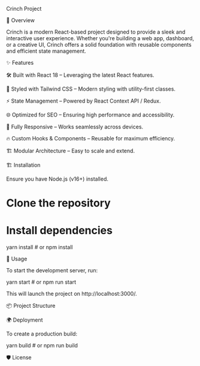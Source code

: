 Crinch Project

🚀 Overview

Crinch is a modern React-based project designed to provide a sleek and interactive user experience. Whether you're building a web app, dashboard, or a creative UI, Crinch offers a solid foundation with reusable components and efficient state management.

✨ Features

🛠 Built with React 18 – Leveraging the latest React features.

🎨 Styled with Tailwind CSS – Modern styling with utility-first classes.

⚡ State Management – Powered by React Context API / Redux.

🌐 Optimized for SEO – Ensuring high performance and accessibility.

📱 Fully Responsive – Works seamlessly across devices.

🔥 Custom Hooks & Components – Reusable for maximum efficiency.

🏗 Modular Architecture – Easy to scale and extend.

🏗 Installation

Ensure you have Node.js (v16+) installed.

# Clone the repository


# Install dependencies
yarn install  # or npm install

🔧 Usage

To start the development server, run:

yarn start  # or npm run start

This will launch the project on http://localhost:3000/.

📦 Project Structure


🌍 Deployment

To create a production build:

yarn build  # or npm run build

🛡️ License

